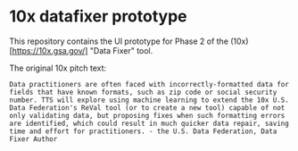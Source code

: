 # 10x datafixer prototype

This repository contains the UI prototype for Phase 2 of the (10x)[https://10x.gsa.gov/] "Data Fixer" tool.

The original 10x pitch text:

    Data practitioners are often faced with incorrectly-formatted data for fields that have known formats, such as zip code or social security number. TTS will explore using machine learning to extend the 10x U.S. Data Federation's ReVal tool (or to create a new tool) capable of not only validating data, but proposing fixes when such formatting errors are identified, which could result in much quicker data repair, saving time and effort for practitioners. - the U.S. Data Federation, Data Fixer Author
